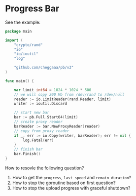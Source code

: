 # Progress Bar

See the example:

```go
package main

import (
	"crypto/rand"
	"io"
	"io/ioutil"
	"log"

	"github.com/cheggaaa/pb/v3"
)

func main() {

	var limit int64 = 1024 * 1024 * 500
	// we will copy 200 Mb from /dev/rand to /dev/null
	reader := io.LimitReader(rand.Reader, limit)
	writer := ioutil.Discard

	// start new bar
	bar := pb.Full.Start64(limit)
	// create proxy reader
	barReader := bar.NewProxyReader(reader)
	// copy from proxy reader
	if _, err := io.Copy(writer, barReader); err != nil {
		log.Fatal(err)
	}
	// finish bar
	bar.Finish()
}
```

How to resovle the following question?

1. How to get the `progress`, `last speed` and `remain duration`?
2. How to stop the goroutine based on first question?
3. How to stop the upload progress with graceful shutdown?
